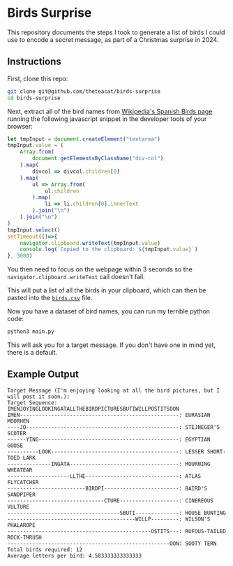 # Birds Surprise

This repository documents the steps I took to generate a list of birds I could use to encode a secret message, as part of a Christmas surprise in 2024.




## Instructions

First, clone this repo:

```bash
git clone git@github.com/theteacat/birds-surprise
cd birds-surprise
```

Next, extract all of the bird names from [Wikipedia's Spanish Birds page](https://en.wikipedia.org/wiki/List_of_birds_of_Spain#Ducks,_geese,_and_waterfowl) running the following javascript snippet in the developer tools of your browser:

```javascript
let tmpInput = document.createElement("textarea")
tmpInput.value = (
    Array.from(
        document.getElementsByClassName("div-col")
    ).map(
        divcol => divcol.children[0]
    ).map(
        ul => Array.from(
            ul.children
        ).map(
            li => li.children[0].innerText
        ).join("\n")
    ).join("\n")
)
tmpInput.select()
setTimeout(()=>{
    navigator.clipboard.writeText(tmpInput.value)
    console.log(`Copied to the clipboard: ${tmpInput.value}`)
}, 3000)
```

You then need to focus on the webpage within 3 seconds so the `navigator.clipboard.writeText` call doesn't fail.

This will put a list of all the birds in your clipboard, which can then be pasted into the [`birds.csv`](./birds.csv) file.

Now you have a dataset of bird names, you can run my terrible python code:

```bash
python3 main.py
```

This will ask you for a target message. If you don't have one in mind yet, there is a default.



## Example Output

```
Target Message (I'm enjoying looking at all the bird pictures, but I will post it soon.): 
Target Sequence: IMENJOYINGLOOKINGATALLTHEBIRDPICTURESBUTIWILLPOSTITSOON
IMEN---------------------------------------------------: EURASIAN MOORHEN
----JO-------------------------------------------------: STEJNEGER'S SCOTER
------YING---------------------------------------------: EGYPTIAN GOOSE
----------LOOK-----------------------------------------: LESSER SHORT-TOED LARK
--------------INGATA-----------------------------------: MOURNING WHEATEAR
--------------------LLTHE------------------------------: ATLAS FLYCATCHER
-------------------------BIRDPI------------------------: BAIRD'S SANDPIPER
-------------------------------CTURE-------------------: CINEREOUS VULTURE
------------------------------------SBUTI--------------: HOUSE BUNTING
-----------------------------------------WILLP---------: WILSON'S PHALAROPE
----------------------------------------------OSTITS---: RUFOUS-TAILED ROCK-THRUSH
----------------------------------------------------OON: SOOTY TERN
Total birds required: 12
Average letters per bird: 4.583333333333333
```